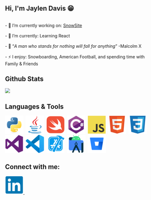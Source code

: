 <h2>
    Hi, I'm Jaylen Davis 😁
 </h2>
 <p>
    <br>
    - 🔭 I’m currently working on: <a href="https://github.com/JxChillin/snowsite" target="_blank">SnowSite</a> 
<!--     and <a href="https://github.com/JxChillin/Discord-Nickname-Bot" target="_blank">Discord Bot</a>  -->
    </br>
    <br>
    - 🌱 I’m currently: Learning React
    </br>
    <br>
    - 📝 “<em>A man who stands for nothing will fall for anything</em>” -Malcolm X
    </br>
    <br>
    - ⚡ I enjoy: Snowboarding, American Football, and spending time with Family & Friends
    </br>
 </p>
 </p>
 <h2>
    Github Stats
 </h2>
 <div>
<!--  <a href="#"><img src="https://github-readme-stats.vercel.app/api?username=jxchillin&show_icons=true&count_private=true&theme=blue-green"></a>&nbsp;
 <a href="#"><img src="https://github-readme-streak-stats.herokuapp.com/?user=jxchillin&layout=compact&theme=blue-green" width="472" ></a>&nbsp; -->
     <a href="#"><img src="https://github-readme-stats.vercel.app/api/top-langs/?username=jxchillin&theme=radical&layout=compact"></a>&nbsp;
 </div>
     
<!--  profile views  -->
<!--   <img src="https://komarev.com/ghpvc/?username=jxchillin" /> -->
 <h2>
    Languages & Tools
 </h2>
 <div>
    <img src="https://github.com/devicons/devicon/blob/master/icons/python/python-original.svg" title="Python" alt="Python" width="60" height="60"/>&nbsp;
    <img src="https://github.com/devicons/devicon/blob/master/icons/java/java-original.svg" title="Java" alt="Java" width="60" height="60"/>&nbsp;
    <img src="https://github.com/devicons/devicon/blob/master/icons/swift/swift-original.svg" title="Swift" alt="Swift" width="60" height="60"/>&nbsp;
    <img src="https://github.com/devicons/devicon/blob/master/icons/csharp/csharp-original.svg" title="C#" alt="C#" width="60" height="60"/>&nbsp;
    <img src="https://github.com/devicons/devicon/blob/master/icons/javascript/javascript-original.svg" title="Javascript" alt="Javascript" width="60" height="60"/>&nbsp;
    <img src="https://github.com/devicons/devicon/blob/master/icons/html5/html5-original.svg" title="HTML5" alt="HTML" width="60" height="60"/>&nbsp;
    <img src="https://github.com/devicons/devicon/blob/master/icons/css3/css3-original.svg" title="CSS" alt="CSS" width="60" height="60"/>&nbsp;
<!--     <img src="https://github.com/devicons/devicon/blob/master/icons/git/git-original.svg" title="Git" alt="Git" width="60" height="60"/>&nbsp; -->
<!--     <img src="https://github.com/devicons/devicon/blob/master/icons/github/github-original.svg" title="Github" alt="Github" width="60" height="60"/>&nbsp; -->
    <img src="https://github.com/devicons/devicon/blob/master/icons/visualstudio/visualstudio-plain.svg" title="VS" alt="VS" width="60" height="60"/>&nbsp;
    <img src="https://github.com/devicons/devicon/blob/master/icons/vscode/vscode-original.svg" title="VSCode" alt="VSCode" width="60" height="60"/>&nbsp;
    <img src="https://github.com/devicons/devicon/blob/master/icons/xcode/xcode-plain.svg" title="Xcode" alt="Xcode" width="60" height="60"/>&nbsp;
<!--     <img src="https://github.com/devicons/devicon/blob/master/icons/pycharm/pycharm-original.svg" title="Pycharm" alt="Pycharm" width="60" height="60"/>&nbsp; -->
<!--     <img src="https://github.com/devicons/devicon/blob/master/icons/anaconda/anaconda-original.svg" title="Anaconda" alt="Anaconda" width="60" height="60"/>&nbsp; -->
    <img src="https://github.com/devicons/devicon/blob/master/icons/androidstudio/androidstudio-original.svg" title="Android Studio" alt="Android Studio" width="60" height="60"/>&nbsp;
    <img src="https://github.com/devicons/devicon/blob/master/icons/bitbucket/bitbucket-original.svg" title="Bitbucket" alt="Bitbucket" width="60" height="60"/>&nbsp;
<!--     <img src="https://github.com/devicons/devicon/blob/master/icons/confluence/confluence-original.svg" title="Confluence" alt="Confluence" width="60" height="60"/>&nbsp; -->
<!--     <img src="https://github.com/devicons/devicon/blob/master/icons/jira/jira-original.svg" title="Jira" alt="Jira" width="60" height="60"/>&nbsp; -->
 </div>
 <h2>
    Connect with me:  
 </h2>
 <a href="https://linkedin.com/in/jdavis400" target="_blank"><img src="https://github.com/devicons/devicon/blob/master/icons/linkedin/linkedin-original.svg" title="Linkedin" alt="Linkedin" width="60" height="60"/>&nbsp;
   
